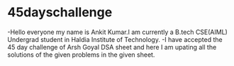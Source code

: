 # 45dayschallenge

-Hello everyone my name is Ankit Kumar.I am currently a B.tech CSE(AIML) Undergrad student in Haldia Institute of Technology.
-I have accepted the 45 day challenge of Arsh Goyal DSA sheet and here I am upating all the solutions of the given problems in the given sheet.
